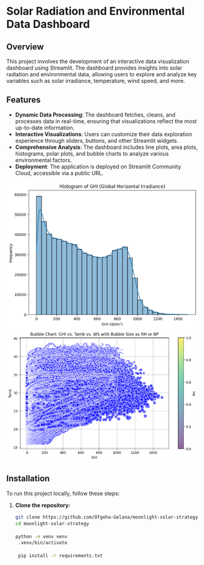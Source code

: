 # **Solar Radiation and Environmental Data Dashboard**

## **Overview**

This project involves the development of an interactive data visualization dashboard using Streamlit. The dashboard provides insights into solar radiation and environmental data, allowing users to explore and analyze key variables such as solar irradiance, temperature, wind speed, and more.

## **Features**

- **Dynamic Data Processing**: The dashboard fetches, cleans, and processes data in real-time, ensuring that visualizations reflect the most up-to-date information.
- **Interactive Visualizations**: Users can customize their data exploration experience through sliders, buttons, and other Streamlit widgets.
- **Comprehensive Analysis**: The dashboard includes line plots, area plots, histograms, polar plots, and bubble charts to analyze various environmental factors.
- **Deployment**: The application is deployed on Streamlit Community Cloud, accessible via a public URL.

![App Screenshot](https://github.com/Ofgeha-Gelana/moonlight-solar-strategy/blob/dashboard-dev/src/output.png)
![Bubble plot](https://github.com/Ofgeha-Gelana/moonlight-solar-strategy/blob/dashboard-dev/src/output1.png)

## **Installation**

To run this project locally, follow these steps:

1. **Clone the repository:**

   ```bash
   git clone https://github.com/Ofgeha-Gelana/moonlight-solar-strategy
   cd moonlight-solar-strategy

   python -m venv venv
    .venv/bin/activate 

    pip install -r requirements.txt
